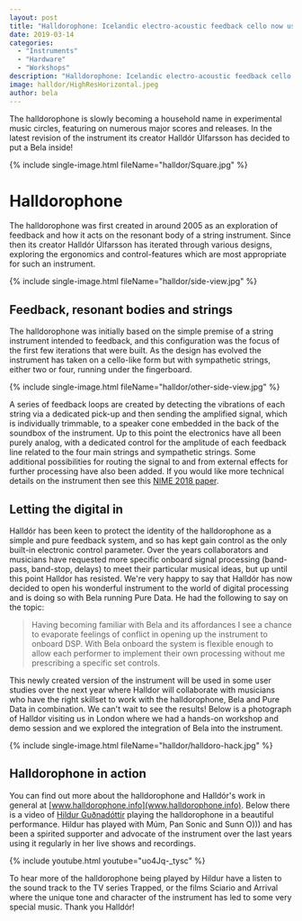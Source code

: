 ```yaml
---
layout: post
title: "Halldorophone: Icelandic electro-acoustic feedback cello now uses Bela"
date: 2019-03-14
categories:
  - "Instruments"
  - "Hardware"
  - "Workshops"
description: "Halldorophone: Icelandic electro-acoustic feedback cello now uses Bela"
image: halldor/HighResHorizontal.jpeg
author: bela
---
```


The halldorophone is slowly becoming a household name in experimental music circles, featuring on numerous major scores and releases. In the latest revision of the instrument its creator Halldór Úlfarsson has decided to put a Bela inside! 

{% include single-image.html fileName="halldor/Square.jpg" %}


# Halldorophone

The halldorophone was first created in around 2005 as an exploration of feedback and how it acts on the resonant body of a string instrument. Since then its creator Halldór Úlfarsson has iterated through various designs, exploring the ergonomics and control-features which are most appropriate for such an instrument.

{% include single-image.html fileName="halldor/side-view.jpg" %}


## Feedback, resonant bodies and strings

The halldorophone was initially based on the simple premise of a string instrument intended to feedback, and this configuration was the focus of the first few iterations that were built. As the design has evolved the instrument has taken on a cello-like form but with sympathetic strings, either two or four, running under the fingerboard.

{% include single-image.html fileName="halldor/other-side-view.jpg" %}

A series of feedback loops are created by detecting the vibrations of each string via a dedicated pick-up and then sending the amplified signal, which is individually trimmable, to a speaker cone embedded in the back of the soundbox of the instrument. 
Up to this point the electronics have all been purely analog, with a dedicated control for the amplitude of each feedback line related to the four main strings and sympathetic strings. 
Some additional possibilities for routing the signal to and from external effects for further processing have also been added. If you would like more technical details on the instrument then see this [NIME 2018 paper](http://www.halldorophone.info/public/img/Halldorophone_NIME_2018.pdf).


## Letting the digital in

Halldór has been keen to protect the identity of the halldorophone as a simple and pure feedback system, and so has kept gain control as the only built-in electronic control parameter.
Over the years collaborators and musicians have requested more specific onboard signal processing (band-pass, band-stop, delays) to meet their particular musical ideas, but up until this point Halldor has resisted. We're very happy to say that Halldór has now decided to open his wonderful instrument to the world of digital processing and is doing so with Bela running Pure Data. He had the following to say on the topic:

> Having becoming familiar with Bela and its affordances I see a chance to evaporate feelings of conflict in opening up the instrument to onboard DSP. With Bela onboard the system is flexible enough to allow each performer to implement their own processing without me prescribing a specific set controls.

This newly created version of the instrument will be used in some user studies over the next year where Halldor will collaborate with musicians who have the right skillset to work with the halldorophone, Bela and Pure Data in combination. We can't wait to see the results! Below is a photograph of Halldor visiting us in London where we had a hands-on workshop and demo session and we explored the integration of Bela into the instrument.

{% include single-image.html fileName="halldor/halldoro-hack.jpg" %}



## Halldorophone in action

You can find out more about the halldorophone and Halldór's work in general at [www.halldorophone.info](www.halldorophone.info). Below there is a video of [Hildur Guðnadóttir](https://www.hildurness.com/) playing the halldorophone in a beautiful performance. Hildur has played with Múm, Pan Sonic and Sunn O))) and has been a spirited supporter and advocate of the instrument over the last years using it regularly in her live shows and recordings. 

{% include youtube.html youtube="uo4Jq-_tysc" %}

To hear more of the halldorophone being played by Hildur have a listen to the sound track to the TV series Trapped, or the films Sciario and Arrival where the unique tone and character of the instrument has led to some very special music. Thank you Halldór!


